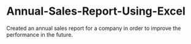 # Annual-Sales-Report-Using-Excel
Created an annual sales report for a company in order to improve the performance in the future.
